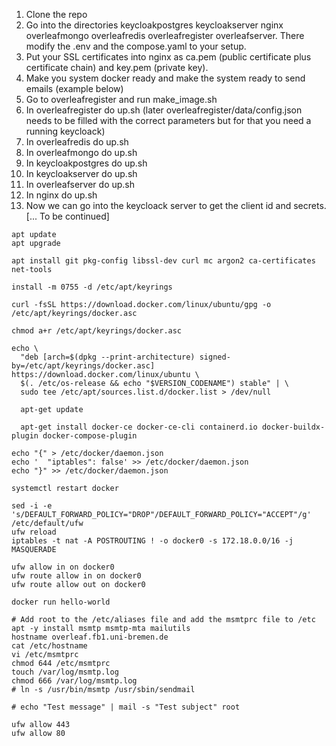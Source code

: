 1. Clone the repo
2. Go into the directories keycloakpostgres  keycloakserver  nginx  overleafmongo  overleafredis  overleafregister  overleafserver. There modify the .env and the compose.yaml to your setup.
3. Put your SSL certificates into nginx as ca.pem (public certificate plus certificate chain) and key.pem (private key).
4. Make you system docker ready and make the system ready to send emails (example below)
5. Go to overleafregister and run make_image.sh
6. In overleafregister do up.sh (later overleafregister/data/config.json needs to be filled with the correct parameters but for that you need a running keycloack)
7. In overleafredis do up.sh
8. In overleafmongo do up.sh
9. In keycloakpostgres do up.sh
10. In keycloakserver do up.sh
11. In overleafserver do up.sh
12. In nginx do up.sh
13. Now we can go into the keycloack server to get the client id and secrets.
[... To be continued]


```
apt update
apt upgrade

apt install git pkg-config libssl-dev curl mc argon2 ca-certificates net-tools

install -m 0755 -d /etc/apt/keyrings

curl -fsSL https://download.docker.com/linux/ubuntu/gpg -o /etc/apt/keyrings/docker.asc

chmod a+r /etc/apt/keyrings/docker.asc

echo \
  "deb [arch=$(dpkg --print-architecture) signed-by=/etc/apt/keyrings/docker.asc] https://download.docker.com/linux/ubuntu \
  $(. /etc/os-release && echo "$VERSION_CODENAME") stable" | \
  sudo tee /etc/apt/sources.list.d/docker.list > /dev/null
  
  apt-get update
  
  apt-get install docker-ce docker-ce-cli containerd.io docker-buildx-plugin docker-compose-plugin

echo "{" > /etc/docker/daemon.json
echo '  "iptables": false' >> /etc/docker/daemon.json 
echo "}" >> /etc/docker/daemon.json  

systemctl restart docker

sed -i -e 's/DEFAULT_FORWARD_POLICY="DROP"/DEFAULT_FORWARD_POLICY="ACCEPT"/g' /etc/default/ufw
ufw reload
iptables -t nat -A POSTROUTING ! -o docker0 -s 172.18.0.0/16 -j MASQUERADE

ufw allow in on docker0
ufw route allow in on docker0
ufw route allow out on docker0

docker run hello-world
```



```
# Add root to the /etc/aliases file and add the msmtprc file to /etc
apt -y install msmtp msmtp-mta mailutils
hostname overleaf.fb1.uni-bremen.de
cat /etc/hostname
vi /etc/msmtprc
chmod 644 /etc/msmtprc
touch /var/log/msmtp.log
chmod 666 /var/log/msmtp.log
# ln -s /usr/bin/msmtp /usr/sbin/sendmail

# echo "Test message" | mail -s "Test subject" root
```


```
ufw allow 443
ufw allow 80
```
